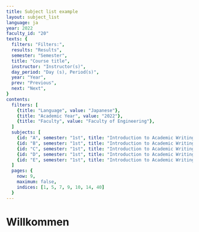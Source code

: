 ```yaml
---
title: Subject list example
layout: subject_list
language: ja
year: 2022
faculty_id: "20"
texts: {
  filters: "Filters:",
  results: "Results",
  semester: "Semester",
  title: "Course title",
  instructor: "Instructor(s)",
  day_period: "Day (s), Period(s)",
  year: "Year",
  prev: "Previous",
  next: "Next",
}
contents:
  filters: [
    {title: "Language", value: "Japanese"},
    {title: "Academic Year", value: "2022"},
    {title: "Faculty", value: "Faculty of Engineering"},
  ]
  subjects: [
    {id: "A", semester: "1st", title: "Introduction to Academic Writing", instructor: "NOMA Tatsuo", day_period: "Mon.5", year_start: 1, year_end: 4},
    {id: "B", semester: "1st", title: "Introduction to Academic Writing", instructor: "FUJII Tsunehito", day_period: "Mon.5", year_start: 1, year_end: 4},
    {id: "C", semester: "1st", title: "Introduction to Academic Writing", instructor: "John Doe", day_period: "Mon.5", year_start: 1, year_end: 4},
    {id: "D", semester: "1st", title: "Introduction to Academic Writing", instructor: "KATAGIRI Koji", day_period: "Mon.5", year_start: 1, year_end: 4},
    {id: "E", semester: "1st", title: "Introduction to Academic Writing", instructor: "ITO Natsumi", day_period: "Mon.5", year_start: 1, year_end: 4},
  ]
  pages: {
    now: 9,
    maximum: false,
    indices: [1, 5, 7, 9, 10, 14, 40]
  }
---
```

# Willkommen
